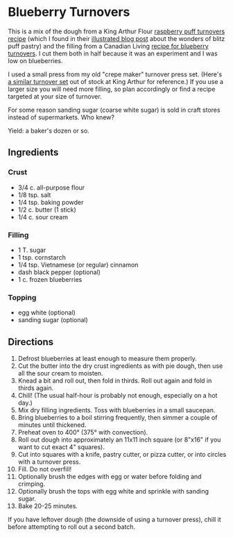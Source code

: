 # Blueberry Turnovers

This is a mix of the dough from a King Arthur Flour [raspberry puff turnovers recipe](http://www.kingarthurflour.com/recipes/raspberry-puff-turnovers-recipe) (which I found in their [illustrated blog post](http://www.kingarthurflour.com/blog/2009/07/02/love-flaky-turnovers-dont-love-fussing-blitz-puff-to-the-rescue/) about the wonders of blitz puff pastry) and the filling from a Canadian Living [recipe for blueberry turnovers](http://www.canadianliving.com/food/baking_and_desserts/blueberry_turnovers.php).  I cut them both in half because it was an experiment and I was low on blueberries.

I used a small press from my old "crepe maker" turnover press set. (Here's [a similar turnover set](http://www.kingarthurflour.com/shop/items/turnover-set) out of stock at King Arthur for reference.)  If you use a larger size you will need more filling, so plan accordingly or find a recipe targeted at your size of turnover.

For some reason sanding sugar (coarse white sugar) is sold in craft stores instead of supermarkets.  Who knew?

Yield: a baker's dozen or so.

## Ingredients

### Crust

* 3/4 c. all-purpose flour 
* 1/8 tsp. salt
* 1/4 tsp. baking powder
* 1/2 c. butter (1 stick)
* 1/4 c. sour cream

### Filling

* 1 T. sugar
* 1 tsp. cornstarch
* 1/4 tsp. Vietnamese (or regular) cinnamon
* dash black pepper (optional)
* 1 c. frozen blueberries

### Topping

* egg white (optional)
* sanding sugar (optional)

## Directions

1. Defrost blueberries at least enough to measure them properly.
2. Cut the butter into the dry crust ingredients as with pie dough, then use all the sour cream to moisten.
3. Knead a bit and roll out, then fold in thirds.  Roll out again and fold in thirds again.
4. Chill!  (The usual half-hour is probably not enough, especially on a hot day.)
3. Mix dry filling ingredients.  Toss with blueberries in a small saucepan.
4. Bring blueberries to a boil stirring frequently, then simmer a couple of minutes until thickened.
5. Preheat oven to 400° (375° with convection).
5. Roll out dough into approximately an 11x11 inch square (or 8"x16" if you want to cut exact 4" squares).
6. Cut into squares with a knife, pastry cutter, or pizza cutter, or into circles with a turnover press.
7. Fill.  Do not overfill!
8. Optionally brush the edges with egg or water before folding and crimping.
9. Optionally brush the tops with egg white and sprinkle with sanding sugar.
8. Bake 20-25 minutes.

If you have leftover dough (the downside of using a turnover press), chill it before attempting to roll out a second batch.
